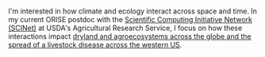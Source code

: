 ### 
I'm interested in how climate and ecology interact across space and time. In my current ORISE postdoc with the [Scientific Computing Initiative Network (SCINet)](https://scinet.usda.gov/) at USDA's Agricultural Research Service, I focus on how these interactions impact [dryland and agroecosystems across the globe and the spread of a livestock disease across the western US](https://scinet.usda.gov/stories/2021/04/15/Hudson.html). 

<!--
**AmyHudson/AmyHudson** is a ✨ _special_ ✨ repository because its `README.md` (this file) appears on your GitHub profile.

Here are some ideas to get you started:

- 🔭 I’m currently working on ...
- 🌱 I’m currently learning ...
- 👯 I’m looking to collaborate on ...
- 🤔 I’m looking for help with ...
- 💬 Ask me about 
- 📫 How to reach me: [email is best](amy.hudson@usda.gov)
- 😄 Pronouns: She/her
- ⚡ Fun fact: ...
-->
